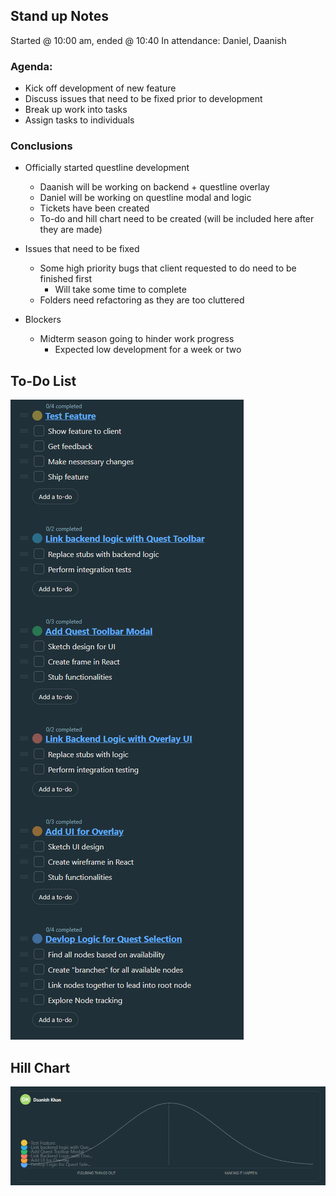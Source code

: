 ## Stand up Notes
Started @ 10:00 am, ended @ 10:40
In attendance: Daniel, Daanish

### Agenda:
- Kick off development of new feature
- Discuss issues that need to be fixed prior to development
- Break up work into tasks
- Assign tasks to individuals

### Conclusions
- Officially started questline development
	- Daanish will be working on backend + questline overlay
	- Daniel will be working on questline modal and logic
	- Tickets have been created
	- To-do and hill chart need to be created (will be included here after they are made)

- Issues that need to be fixed
	- Some high priority bugs that client requested to do need to be finished first
		- Will take some time to complete
	- Folders need refactoring as they are too cluttered

- Blockers
	- Midterm season going to hinder work progress
		- Expected low development for a week or two

## To-Do List
![To-Do List](image.png)

## Hill Chart
![Alt text](image-1.png)